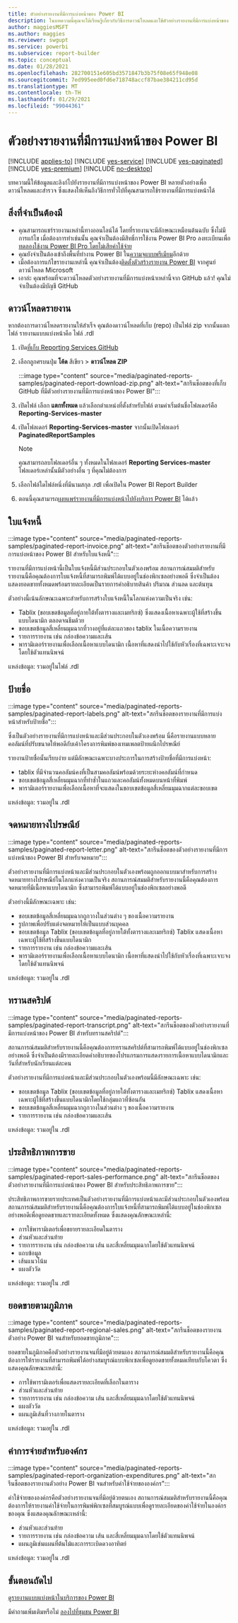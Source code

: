 ```yaml
---
title: ตัวอย่างรายงานที่มีการแบ่งหน้าของ Power BI
description: ในบทความนี้คุณจะได้เรียนรู้เกี่ยวกับวิธีการดาวน์โหลดและใช้ตัวอย่างรายงานที่มีการแบ่งหน้าของ Power BI
author: maggiesMSFT
ms.author: maggies
ms.reviewer: swgupt
ms.service: powerbi
ms.subservice: report-builder
ms.topic: conceptual
ms.date: 01/28/2021
ms.openlocfilehash: 282700151e605bd3571847b3b75f08e65f948e08
ms.sourcegitcommit: 7ed995eed0fd6e718748accf87bae384211cd95d
ms.translationtype: MT
ms.contentlocale: th-TH
ms.lasthandoff: 01/29/2021
ms.locfileid: "99044361"
---
```

# <a name="sample-power-bi-paginated-reports"></a>ตัวอย่างรายงานที่มีการแบ่งหน้าของ Power BI


[!INCLUDE [applies-to](../includes/applies-to.md)] [!INCLUDE [yes-service](../includes/yes-service.md)] [!INCLUDE [yes-paginated](../includes/yes-paginated.md)] [!INCLUDE [yes-premium](../includes/yes-premium.md)] [!INCLUDE [no-desktop](../includes/no-desktop.md)]

บทความนี้ให้ข้อมูลและลิงก์ไปยังรายงานที่มีการแบ่งหน้าของ Power BI หลายตัวอย่างเพื่อดาวน์โหลดและสำรวจ ซึ่งแสดงให้เห็นถึงวิธีการทั่วไปที่คุณสามารถใช้รายงานที่มีการแบ่งหน้าได้

## <a name="prerequisites"></a>สิ่งที่จำเป็นต้องมี

- คุณสามารถแชร์รายงานเหล่านี้ทางออนไลน์ได้ โดยที่รายงานจะมีลักษณะเหมือนต้นฉบับ ซึ่งไม่มีการแก้ไข เมื่อต้องการทำเช่นนั้น คุณจำเป็นต้องมีสิทธิ์การใช้งาน Power BI Pro ลงทะเบียนเพื่อ[ทดลองใช้งาน Power BI Pro โดยไม่เสียค่าใช้จ่าย](../fundamentals/service-self-service-signup-for-power-bi.md#sign-up-for-an-individual-trial-of-power-bi-pro)
- คุณยังจำเป็นต้องเข้าถึงพื้นที่ทำงาน Power BI ใน[ความจุแบบพรีเมียม](../admin/service-premium-what-is.md)อีกด้วย
- เมื่อต้องการแก้ไขรายงานเหล่านี้ คุณจำเป็นต้อง[ติดตั้งตัวสร้างรายงาน Power BI](https://aka.ms/pbireportbuilder) จากศูนย์ดาวน์โหลด Microsoft
- เอาล่ะ คุณพร้อมที่จะดาวน์โหลดตัวอย่างรายงานที่มีการแบ่งหน้าเหล่านี้จาก GitHub แล้ว! คุณไม่จำเป็นต้องมีบัญชี GitHub 

## <a name="download-the-reports"></a>ดาวน์โหลดรายงาน

หากต้องการดาวน์โหลดรายงานให้สำเร็จ คุณต้องดาวน์โหลดที่เก็บ (repo) เป็นไฟล์ zip จากนั้นแตกไฟล์ รายงานแบบแบ่งหน้าคือ ไฟล์ .rdl

1. เปิด[ที่เก็บ Reporting Services GitHub](https://github.com/microsoft/Reporting-Services)
1. เลือกลูกศรบนปุ่ม **โค้ด** สีเขียว > **ดาวน์โหลด ZIP**

    :::image type="content" source="media/paginated-reports-samples/paginated-report-download-zip.png" alt-text="สกรีนช็อตของที่เก็บ GitHub ที่มีตัวอย่างรายงานที่มีการแบ่งหน้าของ Power BI":::
    
1. เปิดไฟล์ เลือก **แตกทั้งหมด** แล้วเลือกตำแหน่งที่ตั้งสำหรับไฟล์ ตามค่าเริ่มต้นชื่อโฟลเดอร์คือ **Reporting-Services-master**
1. เปิดโฟลเดอร์ **Reporting-Services-master** จากนั้นเปิดโฟลเดอร์ **PaginatedReportSamples**

    >[!NOTE]
    >คุณสามารถลบโฟลเดอร์อื่น ๆ ทั้งหมดในโฟลเดอร์ **Reporting Services-master** โฟลเดอร์เหล่านั้นมีตัวอย่างอื่น ๆ ที่คุณไม่ต้องการ

1. เลือกไฟล์ใดไฟล์หนึ่งที่มีนามสกุล .rdl เพื่อเปิดใน Power BI Report Builder
1. ตอนนี้คุณสามารถ[เผยแพร่รายงานที่มีการแบ่งหน้าไปยังบริการ Power BI](paginated-reports-save-to-power-bi-service.md) ได้แล้ว

## <a name="invoice"></a>ใบแจ้งหนี้

:::image type="content" source="media/paginated-reports-samples/paginated-report-invoice.png" alt-text="สกรีนช็อตของตัวอย่างรายงานที่มีการแบ่งหน้าของ Power BI สำหรับใบแจ้งหนี้":::


รายงานที่มีการแบ่งหน้านี้เป็นใบแจ้งหนี้มีส่วนประกอบในตัวเองพร้อม สถานการณ์สมมติสำหรับรายงานนี้คือคุณต้องการใบแจ้งหนี้ที่สามารถพิมพ์ได้แบบอยู่ในช่องพิกเซลอย่างพอดี ซึ่งจำเป็นต้องแสดงยอดขายทั้งหมดพร้อมรายละเอียดเป็นรายการคำอธิบายสินค้า ปริมาณ ส่วนลด และต้นทุน

ตัวอย่างนี้เน้นลักษณะเฉพาะสำหรับการสร้างใบแจ้งหนี้ในโลกแห่งความเป็นจริง เช่น:  

- Tablix (ขอบเขตข้อมูลที่อยู่ภายใต้ทั้งตารางและเมทริกซ์) ซึ่งแสดงเนื้อหาเฉพาะผู้ใช้ที่สร้างขึ้นแบบไดนามิก ตลอดจนธีมด้วย
- ขอบเขตข้อมูลสี่เหลี่ยมมุมฉากที่วางอยู่ที่แต่ละแถวของ tablix ในเนื้อความรายงาน
- รายการรายงาน เช่น กล่องข้อความและเส้น
- พารามิเตอร์รายงานเพื่อเลือกเนื้อหาแบบไดนามิก เนื้อหาที่แสดงนำไปใช้กับหัวเรื่องที่เฉพาะเจาะจงโดยใช้ตัวแทนนิพจน์ 

แหล่งข้อมูล: รวมอยู่ในไฟล์ .rdl

## <a name="labels"></a>ป้ายชื่อ

:::image type="content" source="media/paginated-reports-samples/paginated-report-labels.png" alt-text="สกรีนช็อตของรายงานที่มีการแบ่งหน้าสำหรับป้ายชื่อ":::

ซึ่งเป็นตัวอย่างรายงานที่มีการแบ่งหน้าและมีส่วนประกอบในตัวเองพร้อม นี่คือรายงานแบบหลายคอลัมน์ที่ปรับขนาดให้พอดีกับเค้าโครงการพิมพ์ของเทมเพลตป้ายผนึกไปรษณีย์ 

รายงานป้ายชื่อนั้นเรียบง่าย แต่มีลักษณะเฉพาะบางประการในการสร้างป้ายชื่อที่มีการแบ่งหน้า:

- tablix ที่มีจำนวนคอลัมน์คงที่เป็นสามคอลัมน์พร้อมด้วยระยะห่างคอลัมน์ที่กำหนด
- ขอบเขตข้อมูลสี่เหลี่ยมมุมฉากที่ทำซ้ำในแถวและคอลัมน์ทั้งหมดบนหน้าที่พิมพ์
- พารามิเตอร์รายงานเพื่อเลือกเนื้อหาที่จะแสดงในขอบเขตข้อมูลสี่เหลี่ยมมุมฉากแต่ละขอบเขต

แหล่งข้อมูล: รวมอยู่ใน .rdl

## <a name="mailing-letter"></a>จดหมายทางไปรษณีย์

:::image type="content" source="media/paginated-reports-samples/paginated-report-letter.png" alt-text="สกรีนช็อตของตัวอย่างรายงานที่มีการแบ่งหน้าของ Power BI สำหรับจดหมาย":::

ตัวอย่างรายงานที่มีการแบ่งหน้าและมีส่วนประกอบในตัวเองพร้อมถูกออกแบบมาสำหรับการสร้างจดหมายทางไปรษณีย์ในโลกแห่งความเป็นจริง สถานการณ์สมมติสำหรับรายงานนี้คือคุณต้องการจดหมายที่มีเนื้อหาแบบไดนามิก ซึ่งสามารถพิมพ์ได้แบบอยู่ในช่องพิกเซลอย่างพอดี

ตัวอย่างนี้มีลักษณะเฉพาะ เช่น: 

- ขอบเขตข้อมูลสี่เหลี่ยมมุมฉากถูกวางในส่วนต่าง ๆ ของเนื้อความรายงาน 
- รูปภาพเพื่อปรับแต่งจดหมายให้เป็นแบบส่วนบุคคล 
- ขอบเขตข้อมูล Tablix (ขอบเขตข้อมูลที่อยู่ภายใต้ทั้งตารางและเมทริกซ์) Tablix แสดงเนื้อหาเฉพาะผู้ใช้ที่สร้างขึ้นแบบไดนามิก
- รายการรายงาน เช่น กล่องข้อความและเส้น
- พารามิเตอร์รายงานเพื่อเลือกเนื้อหาแบบไดนามิก เนื้อหาที่แสดงนำไปใช้กับหัวเรื่องที่เฉพาะเจาะจงโดยใช้ตัวแทนนิพจน์ 

แหล่งข้อมูล: รวมอยู่ใน .rdl

## <a name="transcript"></a>ทรานสคริปต์

:::image type="content" source="media/paginated-reports-samples/paginated-report-transcript.png" alt-text="สกรีนช็อตของตัวอย่างรายงานที่มีการแบ่งหน้าของ Power BI สำหรับทรานสคริปต์":::

สถานการณ์สมมติสำหรับรายงานนี้คือคุณต้องการทรานสคริปต์ที่สามารถพิมพ์ได้แบบอยู่ในช่องพิกเซลอย่างพอดี ซึ่งจำเป็นต้องมีรายละเอียดคำอธิบายของโปรแกรมการแสดงรายการเนื้อหาแบบไดนามิกและวันที่สำหรับนักเรียนแต่ละคน

ตัวอย่างรายงานที่มีการแบ่งหน้าและมีส่วนประกอบในตัวเองพร้อมนี้มีลักษณะเฉพาะ เช่น: 

- ขอบเขตข้อมูล Tablix (ขอบเขตข้อมูลที่อยู่ภายใต้ทั้งตารางและเมทริกซ์) Tablix แสดงเนื้อหาเฉพาะผู้ใช้ที่สร้างขึ้นแบบไดนามิกโดยใช้กลุ่มแถวที่ซ้อนกัน
- ขอบเขตข้อมูลสี่เหลี่ยมมุมฉากถูกวางในส่วนต่าง ๆ ของเนื้อความรายงาน
- รายการรายงาน เช่น กล่องข้อความและเส้น

แหล่งข้อมูล: รวมอยู่ใน .rdl

## <a name="sales-performance"></a>ประสิทธิภาพการขาย

:::image type="content" source="media/paginated-reports-samples/paginated-report-sales-performance.png" alt-text="สกรีนช็อตของตัวอย่างรายงานที่มีการแบ่งหน้าของ Power BI สำหรับประสิทธิภาพการขาย":::

ประสิทธิภาพการขายรายประเทศเป็นตัวอย่างรายงานที่มีการแบ่งหน้าและมีส่วนประกอบในตัวเองพร้อม สถานการณ์สมมติสำหรับรายงานนี้คือคุณต้องการใบแจ้งหนี้ที่สามารถพิมพ์ได้แบบอยู่ในช่องพิกเซลอย่างพอดีเพื่อดูยอดขายและรายละเอียดทั้งหมด ซึ่งแสดงคุณลักษณะเหล่านี้:

- การใช้พารามิเตอร์เพื่อขยายรายละเอียดในตาราง
- ส่วนหัวและส่วนท้าย
- รายการรายงาน เช่น กล่องข้อความ เส้น และสี่เหลี่ยมมุมฉากโดยใช้ตัวแทนนิพจน์
- แถบข้อมูล
- เส้นแนวโน้ม
- แผงตัววัด

แหล่งข้อมูล: รวมอยู่ใน .rdl

## <a name="regional-sales"></a>ยอดขายตามภูมิภาค

:::image type="content" source="media/paginated-reports-samples/paginated-report-regional-sales.png" alt-text="สกรีนช็อตของรายงานตัวอย่าง Power BI จนสำหรับยอดขายภูมิภาค":::

ยอดขายในภูมิภาคคือตัวอย่างรายงานจนที่มีอยู่ด้วยตนเอง สถานการณ์สมมติสำหรับรายงานนี้คือคุณต้องการให้รายงานที่สามารถพิมพ์ได้อย่างสมบูรณ์แบบพิกเซลเพื่อดูยอดขายทั้งหมดเทียบกับโควตา ซึ่งแสดงคุณลักษณะเหล่านี้:

- การใช้พารามิเตอร์เพื่อแสดงรายละเอียดที่เลือกในตาราง
- ส่วนหัวและส่วนท้าย
- รายการรายงาน เช่น กล่องข้อความ เส้น และสี่เหลี่ยมมุมฉากโดยใช้ตัวแทนนิพจน์
- แผงตัววัด
- แผนภูมิเส้นที่วางภายในตาราง

แหล่งข้อมูล: รวมอยู่ใน .rdl

## <a name="organization-expenditures"></a>ค่าการจ่ายสำหรับองค์กร

:::image type="content" source="media/paginated-reports-samples/paginated-report-organization-expenditures.png" alt-text="สกรีนช็อตของรายงานตัวอย่าง Power BI จนสำหรับค่าใช้จ่ายขององค์กร":::

ค่าใช้จ่ายขององค์กรคือตัวอย่างรายงานจนที่มีอยู่ด้วยตนเอง สถานการณ์สมมติสำหรับรายงานนี้คือคุณต้องการให้รายงานค่าใช้จ่ายในการพิมพ์พิกเซลที่สมบูรณ์แบบเพื่อดูรายละเอียดของค่าใช้จ่ายในองค์กรของคุณ ซึ่งแสดงคุณลักษณะเหล่านี้:

- ส่วนหัวและส่วนท้าย
- รายการรายงาน เช่น กล่องข้อความ เส้น และสี่เหลี่ยมมุมฉากโดยใช้ตัวแทนนิพจน์
- แผนภูมิเช่นแผนที่ต้นไม้และการระเบิดดวงอาทิตย์

แหล่งข้อมูล: รวมอยู่ใน .rdl
  
## <a name="next-steps"></a>ขั้นตอนถัดไป

[ดูรายงานแบบแบ่งหน้าในบริการของ Power BI](../consumer/paginated-reports-view-power-bi-service.md)

มีคำถามเพิ่มเติมหรือไม่ [ลองไปที่ชุมชน Power BI](https://community.powerbi.com/)
